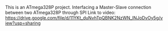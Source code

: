 This is an ATmega328P project. 
Interfacing a Master-Slave connection between two ATmega328P through SPI
Link to video: https://drive.google.com/file/d/11YKt_duNvhTpQBNK2NzWN_INJoDvOy5g/view?usp=sharing
